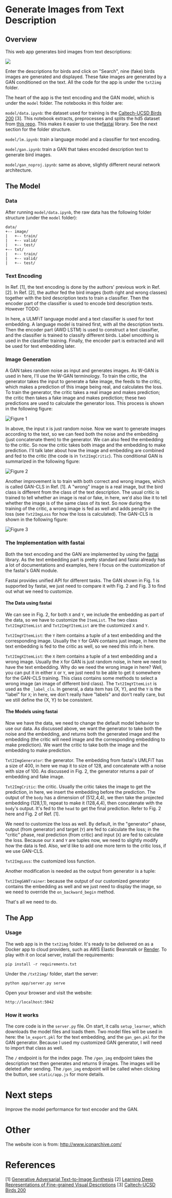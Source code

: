 # Generate Images from Text Description

## Overview

This web app generates bird images from text descriptions:

![](images/demo1.gif)

Enter the descriptions for birds and click on "Search", nine (fake) birds images are generated and displayed. These fake images are generated by a GAN conditioned on the text. All the code for the app is under the `txt2img` folder. 

The heart of the app is the text encoding and the GAN model, which is under the `model` folder. The notebooks in this folder are:

`model/data.ipynb`: the dataset used for training is the [Caltech-UCSD Birds 200](http://www.vision.caltech.edu/visipedia/CUB-200.html) [3]. This notebook extracts, preprocesses and splits the hd5 dataset from [this repo](https://github.com/aelnouby/Text-to-Image-Synthesis). This makes it easier to use the[fastai](https://docs.fast.ai/) library. See the next section for the folder structure.

`model/lm.ipynb`: train a language model and a classifier for text encoding.

`model/gan.ipynb`: train a GAN that takes encoded description text to generate bird images.

`model/gan_noproj.ipynb`: same as above, slightly different neural network architecture.


## The Model

### Data
After running `model/data.ipynb`, the raw data has the following folder structure (under the `model` folder):
```
data/
+-- image/
|   +-- train/
|   +-- valid/
|   +-- test/
+-- txt/
|   +-- train/
|   +-- valid/
|   +-- test/
```

### Text Encoding

In Ref. [1], the text encoding is done by the authors' previous work in Ref. [2]. In Ref. [2], the author fed the bird images (both right and wrong classes) together with the bird description texts to train a classifier. Then the encoder part of the classifier is used to encode bird description texts. However 
TODO:

In here, a ULMFiT language model and a text classifier is used for text embedding. A language model is trained first, with all the description texts. Then the encoder part (AWD LSTM) is used to construct a text classifier, and the classifier is trained to classify different birds. Label smoothing is used in the classifier training. Finally, the encoder part is extracted and will be used for text embedding later.

### Image Generation

A GAN takes random noise as input and generates images. As W-GAN is used in here, I'll use the W-GAN terminology. To train the critic, the generator takes the input to generate a fake image, the feeds to the critic, which makes a prediction of this image being real, and calculates the loss. To train the generator, the critic takes a real image and makes prediction; the critic then takes a fake image and makes prediction; these two predictions are used to calculate the generator loss. This process is shown in the following figure:

![Figure 1](images/gan.png)

In above, the input `X` is just random noise. Now we want to generate images according to the text, so we can feed both the noise and the embedding (just concatenate them) to the generator. We can also feed the embedding to the critic. So now the critic takes both image and the embedding to make prediction. I'll talk later about how the image and embedding are combined and fed to the critic (the code is in `Txt2ImgCritic`). This conditional GAN is summarized in the following figure:

![Figure 2](images/gan-con.png)

Another improvement is to train with both correct and wrong images, which is called GAN-CLS in Ref. [1]. A "wrong" image is a real image, but the bird class is different from the class of the text description. The usual critic is trained to tell whether an image is real or fake, in here, we'd also like it to tell whether the image is of the same class of its text. So now during the training of the critic, a wrong image is fed as well and adds penalty in the loss (see `Txt2ImgLoss` for how the loss is calculated). The GAN-CLS is shown in the following figure:

![Figure 3](images/gan-cls.png)

### The Implementation with fastai

Both the text encoding and the GAN are implemented by using the [fastai](https://docs.fast.ai/) library. As the text embedding part is pretty standard and fastai already has a lot of documentations and examples, here I focus on the customization of the fastai's GAN module.  

Fastai provides unified API for different tasks. The GAN shown in Fig. 1 is supported by fastai, we just need to compare it with Fig. 2 and Fig. 3 to find out what we need to customize. 

#### The Data using fastai

We can see in Fig. 2, for both `X` and `Y`, we include the embedding as part of the data, so we have to customize the `ItemList`. The two class `Txt2ImgXItemList` and `Txt2ImgYItemList` are the customized `X` and `Y`. 

`Txt2ImgYItemList`: the `Y` item contains a tuple of a text embedding and the corresponding image. Usually the `Y` for GAN contains just image, in here the text embedding is fed to the critic as well, so we need this info in here.

`Txt2ImgXItemList`: the `X` item contains a tuple of a text embedding and a wrong image. Usually the `X` for GAN is just random noise, in here we need to have the text embedding. Why do we need the wrong image in here? Well, you can put it in either `X` or `Y`, we just need to be able to get it somewhere for the GAN-CLS training. This class contains some methods to select a wrong image (an image of different bird class).
The `Txt2ImgYItemList` is used as the `_label_cls`. In general, a data item has {X, Y}, and the `Y` is the "label" for `X`; in here, we don't really have "labels" and don't really care, but we still define the {X, Y} to be consistent.

#### The Models using fastai

Now we have the data, we need to change the default model behavior to use our data. As discussed above, we want the generator to take both the noise and the embedding, and returns both the generated image and the embedding (the critic will need image and the corresponding embedding to make prediction). We want the critic to take both the image and the embedding to make prediction. 

`Txt2ImgGenerator`: the generator. The embedding from fastai's UMLFiT has a size of 400, in here we map it to size of 128, and concatenate with a noise with size of 100. As discussed in Fig. 2, the generator returns a pair of embedding and fake image. 

`Txt2ImgCritic`: the critic. Usually the critic takes the image to get the prediction, in here, we insert the embedding before the prediction. The output of the `body` has a dimension of (512,4,4), we then take the projected embedding (128,1,1), repeat to make it (128,4,4), then concatenate with the `body`'s output. It's fed to the `head` to get the final prediction. Refer to Fig. 2 here and Fig. 2 of Ref. [1].

We need to customize the loss as well. By default, in the "generator" phase, output (from generator) and target (`Y`) are fed to calculate the loss; in the "critic" phase, real prediction (from critic) and input (`X`) are fed to calculate the loss. Because our `X` and `Y` are tuples now, we need to slightly modify how the data is fed. Also, we'd like to add one more term to the critic loss, if we use GAN-CLS.

`Txt2ImgLoss`: the customized loss function. 

Another modification is needed as the output from generator is a tuple: 

`Txt2ImgGANTrainer`: because the output of our customized generator contains the embedding as well and we just need to display the image, so we need to override the `on_backward_begin` method.

That's all we need to do.

## The App

### Usage

The web app is in the `txt2img` folder. It's ready to be delivered on as a Docker app to cloud providers, such as AWS Elastic Beanstalk or [Render](https://render.com/). To play with it on local server, install the requirements: 

```
pip install -r requirements.txt
```

Under the `/txt2img/` folder, start the server: 

```
python app/server.py serve
```

Open your browser and visit the website: 

`http://localhost:5042`

### How it works

The core code is in the `server.py` file. On start, it calls `setup_learner`, which downloads the model files and loads them. Two model files will be used in here: the `lm_export.pkl` for the text embedding, and the `gan_gen.pkl` for the GAN generator. Because I used my customized GAN generator, I will need to import that class as well. 

The `/` endpoint is for the index page. The `/gen_img` endpoint takes the description text then generates and returns 9 images. The images will be deleted after sending. The `/gen_img` endpoint will be called when clicking the button, see `static/app.js` for more details. 

# Next steps

Improve the model performance for text encoder and the GAN.

# Other

The website icon is from: http://www.iconarchive.com/

# References

[1] [Generative Adversarial Text-to-Image Synthesis](https://arxiv.org/abs/1605.05396)
[2] [Learning Deep Representations of Fine-grained Visual Descriptions](http://arxiv.org/abs/1605.05395)
[3] [Caltech-UCSD Birds 200](http://www.vision.caltech.edu/visipedia/CUB-200.html)
